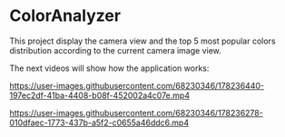 # ColorAnalyzer
This project display the camera view and the top 5 most popular colors distribution according to the current camera image view.

The next videos will show how the application works:

https://user-images.githubusercontent.com/68230346/178236440-197ec2df-41ba-4408-b08f-452002a4c07e.mp4

https://user-images.githubusercontent.com/68230346/178236278-010dfaec-1773-437b-a5f2-c0655a46ddc6.mp4
